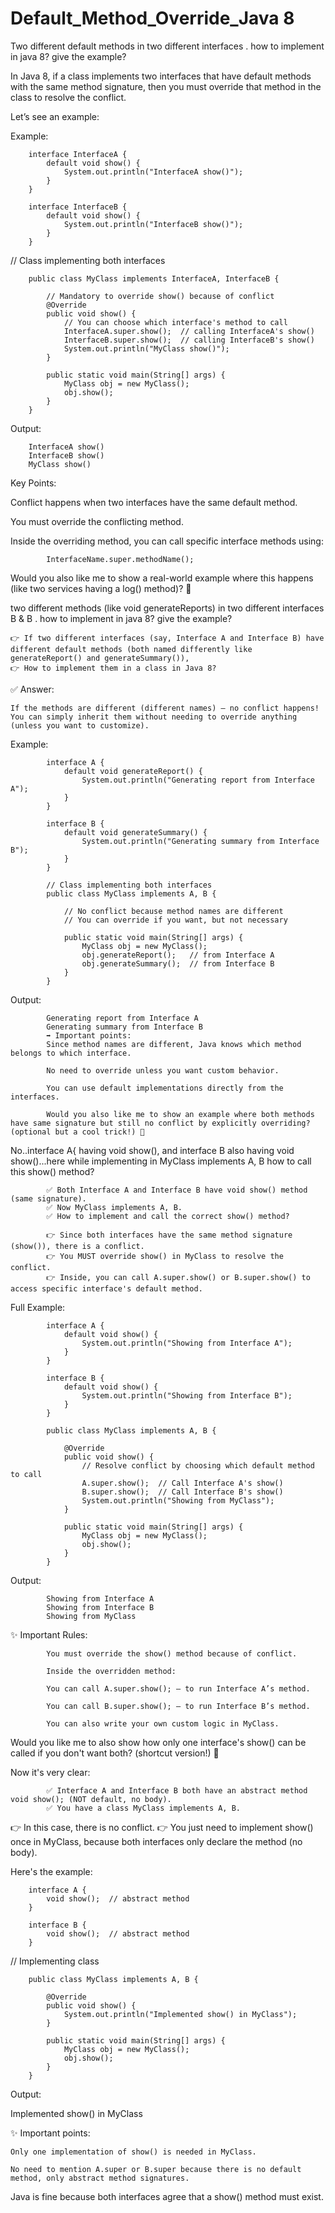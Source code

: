 # Default_Method_Override_Java 8


Two different default methods in two different interfaces . how to implement in java 8? give the example?

In Java 8, if a class implements two interfaces that have default methods with the same method signature, then you must override that method in the class to resolve the conflict.

Let’s see an example:

Example:

		interface InterfaceA {
			default void show() {
				System.out.println("InterfaceA show()");
			}
		}

		interface InterfaceB {
			default void show() {
				System.out.println("InterfaceB show()");
			}
		}

// Class implementing both interfaces

		public class MyClass implements InterfaceA, InterfaceB {

			// Mandatory to override show() because of conflict
			@Override
			public void show() {
				// You can choose which interface's method to call
				InterfaceA.super.show();  // calling InterfaceA's show()
				InterfaceB.super.show();  // calling InterfaceB's show()
				System.out.println("MyClass show()");
			}

			public static void main(String[] args) {
				MyClass obj = new MyClass();
				obj.show();
			}
		}
Output:

		InterfaceA show()
		InterfaceB show()
		MyClass show()
		
		
Key Points:

Conflict happens when two interfaces have the same default method.

You must override the conflicting method.

Inside the overriding method, you can call specific interface methods using:

			InterfaceName.super.methodName();

Would you also like me to show a real-world example where this happens (like two services having a log() method)? 🚀

two different methods (like void generateReports) in two different interfaces B & B . how to implement in java 8? give the example?

	👉 If two different interfaces (say, Interface A and Interface B) have different default methods (both named differently like generateReport() and generateSummary()),
	👉 How to implement them in a class in Java 8?

✅ Answer:

	If the methods are different (different names) — no conflict happens!
	You can simply inherit them without needing to override anything (unless you want to customize).

Example:

			interface A {
				default void generateReport() {
					System.out.println("Generating report from Interface A");
				}
			}

			interface B {
				default void generateSummary() {
					System.out.println("Generating summary from Interface B");
				}
			}

			// Class implementing both interfaces
			public class MyClass implements A, B {

				// No conflict because method names are different
				// You can override if you want, but not necessary

				public static void main(String[] args) {
					MyClass obj = new MyClass();
					obj.generateReport();   // from Interface A
					obj.generateSummary();  // from Interface B
				}
			}
Output:

			Generating report from Interface A
			Generating summary from Interface B
			➡️ Important points:
			Since method names are different, Java knows which method belongs to which interface.

			No need to override unless you want custom behavior.

			You can use default implementations directly from the interfaces.

			Would you also like me to show an example where both methods have same signature but still no conflict by explicitly overriding? (optional but a cool trick!) 🚀


No..interface A{ having void show(), and interface B also having void show()...here while implementing in MyClass implements A, B  how to call this show()  method?

			✅ Both Interface A and Interface B have void show() method (same signature).
			✅ Now MyClass implements A, B.
			✅ How to implement and call the correct show() method?

			👉 Since both interfaces have the same method signature (show()), there is a conflict.
			👉 You MUST override show() in MyClass to resolve the conflict.
			👉 Inside, you can call A.super.show() or B.super.show() to access specific interface's default method.

Full Example:

			interface A {
				default void show() {
					System.out.println("Showing from Interface A");
				}
			}

			interface B {
				default void show() {
					System.out.println("Showing from Interface B");
				}
			}

			public class MyClass implements A, B {

				@Override
				public void show() {
					// Resolve conflict by choosing which default method to call
					A.super.show();  // Call Interface A's show()
					B.super.show();  // Call Interface B's show()
					System.out.println("Showing from MyClass");
				}

				public static void main(String[] args) {
					MyClass obj = new MyClass();
					obj.show();
				}
			}
Output:

			Showing from Interface A
			Showing from Interface B
			Showing from MyClass
			
			
✨ Important Rules:

			You must override the show() method because of conflict.

			Inside the overridden method:

			You can call A.super.show(); — to run Interface A’s method.

			You can call B.super.show(); — to run Interface B’s method.

			You can also write your own custom logic in MyClass.

Would you like me to also show how only one interface's show() can be called if you don't want both? (shortcut version!) 🚀


Now it's very clear:

			✅ Interface A and Interface B both have an abstract method void show(); (NOT default, no body).
			✅ You have a class MyClass implements A, B.

👉 In this case, there is no conflict.
👉 You just need to implement show() once in MyClass, because both interfaces only declare the method (no body).

Here's the example:

		interface A {
			void show();  // abstract method
		}

		interface B {
			void show();  // abstract method
		}

// Implementing class

		public class MyClass implements A, B {

			@Override
			public void show() {
				System.out.println("Implemented show() in MyClass");
			}

			public static void main(String[] args) {
				MyClass obj = new MyClass();
				obj.show();
			}
		}
Output:

Implemented show() in MyClass

✨ Important points:

    Only one implementation of show() is needed in MyClass.
    
    No need to mention A.super or B.super because there is no default method, only abstract method signatures.

Java is fine because both interfaces agree that a show() method must exist.










